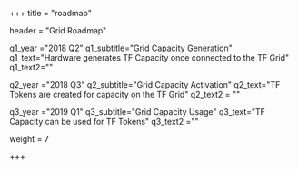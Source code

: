 +++
title = "roadmap"

header = "Grid Roadmap"

q1_year ="2018 Q2"
q1_subtitle="Grid Capacity Generation"
q1_text="Hardware generates TF Capacity once connected to the TF Grid"
q1_text2=""

q2_year ="2018 Q3"
q2_subtitle="Grid Capacity Activation"
q2_text="TF Tokens are created for capacity on the TF Grid"
q2_text2 = ""

q3_year ="2019 Q1"
q3_subtitle="Grid Capacity Usage"
q3_text="TF Capacity can be used for TF Tokens"
q3_text2 =""

weight = 7

+++
